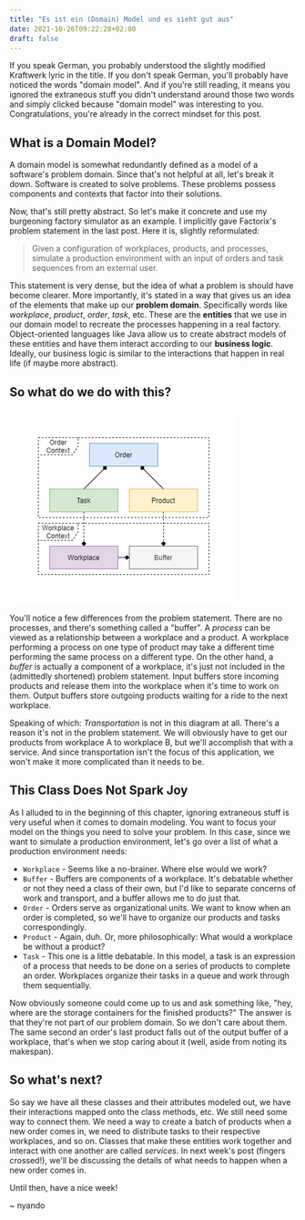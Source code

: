 ```yaml
---
title: "Es ist ein (Domain) Model und es sieht gut aus"
date: 2021-10-26T09:22:28+02:00
draft: false
---
```


If you speak German, you probably understood the slightly modified Kraftwerk lyric in the title.
If you don't speak German, you'll probably have noticed the words "domain model".
And if you're still reading, it means you ignored the extraneous stuff you didn't understand around those two words and simply clicked because "domain model" was interesting to you.
Congratulations, you're already in the correct mindset for this post.

## What is a Domain Model?

A domain model is somewhat redundantly defined as a model of a software's problem domain.
Since that's not helpful at all, let's break it down.
Software is created to solve problems.
These problems possess components and contexts that factor into their solutions.

Now, that's still pretty abstract. So let's make it concrete and use my burgeoning factory simulator as an example.
I implicitly gave Factorix's problem statement in the last post.
Here it is, slightly reformulated:

> Given a configuration of workplaces, products, and processes, simulate a production environment with an input of orders and task sequences from an external user.

This statement is very dense, but the idea of what a problem is should have become clearer.
More importantly, it's stated in a way that gives us an idea of the elements that make up our **problem domain**.
Specifically words like *workplace*, *product*, *order*, *task*, etc.
These are the **entities** that we use in our domain model to recreate the processes happening in a real factory.
Object-oriented languages like Java allow us to create abstract models of these entities and have them interact according to our **business logic**.
Ideally, our business logic is similar to the interactions that happen in real life (if maybe more abstract).

## So what do we do with this?

![The Factorix Domain Model](/imgs/factorix_domain.png "The Basic Idea")

You'll notice a few differences from the problem statement.
There are no processes, and there's something called a "buffer".
A *process* can be viewed as a relationship between a workplace and a product.
A workplace performing a process on one type of product may take a different time performing the same process on a different type.
On the other hand, a *buffer* is actually a component of a workplace, it's just not included in the (admittedly shortened) problem statement.
Input buffers store incoming products and release them into the workplace when it's time to work on them.
Output buffers store outgoing products waiting for a ride to the next workplace.

Speaking of which: *Transportation* is not in this diagram at all.
There's a reason it's not in the problem statement.
We will obviously have to get our products from workplace A to workplace B, but we'll accomplish that with a service.
And since transportation isn't the focus of this application, we won't make it more complicated than it needs to be.

## This Class Does Not Spark Joy

As I alluded to in the beginning of this chapter, ignoring extraneous stuff is very useful when it comes to domain modeling.
You want to focus your model on the things you need to solve your problem.
In this case, since we want to simulate a production environment, let's go over a list of what a production environment needs:

* `Workplace` - Seems like a no-brainer. Where else would we work?
* `Buffer` - Buffers are components of a workplace. It's debatable whether or not they need a class of their own, but I'd like to separate concerns of work and transport, and a buffer allows me to do just that.
* `Order` - Orders serve as organizational units. We want to know when an order is completed, so we'll have to organize our products and tasks correspondingly.
* `Product` - Again, duh. Or, more philosophically: What would a workplace be without a product?
* `Task` - This one is a little debatable. In this model, a task is an expression of a process that needs to be done on a series of products to complete an order.
Workplaces organize their tasks in a queue and work through them sequentially.

Now obviously someone could come up to us and ask something like, "hey, where are the storage containers for the finished products?"
The answer is that they're not part of our problem domain. So we don't care about them.
The same second an order's last product falls out of the output buffer of a workplace, that's when we stop caring about it (well, aside from noting its makespan).

## So what's next?

So say we have all these classes and their attributes modeled out, we have their interactions mapped onto the class methods, etc.
We still need some way to connect them.
We need a way to create a batch of products when a new order comes in, we need to distribute tasks to their respective workplaces, and so on.
Classes that make these entities work together and interact with one another are called *services*.
In next week's post (fingers crossed!), we'll be discussing the details of what needs to happen when a new order comes in.

Until then, have a nice week!

~ nyando
